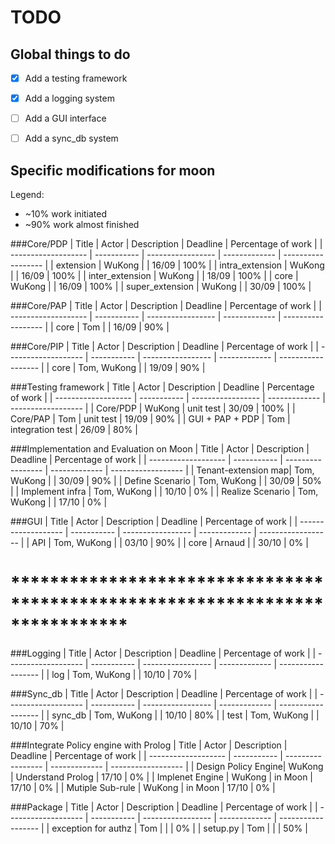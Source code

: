 TODO
====

Global things to do
-------------------
- [x] Add a testing framework
- [x] Add a logging system
- [ ] Add a GUI interface
- [ ] Add a sync_db system



Specific modifications for moon
-------------------------------
Legend:
- ~10% work initiated
- ~90% work almost finished


###Core/PDP
| Title               | Actor       | Description       | Deadline      | Percentage of work |
| ------------------- | ----------- | ----------------- | ------------- | ------------------ |
| extension           | WuKong      |                   | 16/09         | 100%               |
| intra_extension     | WuKong      |                   | 16/09         | 100%               |
| inter_extension     | WuKong      |                   | 18/09         | 100%               |
| core                | WuKong      |                   | 16/09         | 100%               |
| super_extension     | WuKong      |                   | 30/09         | 100%               |


###Core/PAP
| Title               | Actor       | Description       | Deadline      | Percentage of work |
| ------------------- | ----------- | ----------------- | ------------- | ------------------ |
| core                | Tom         |                   | 16/09         | 90%                |


###Core/PIP
| Title               | Actor       | Description       | Deadline      | Percentage of work |
| ------------------- | ----------- | ----------------- | ------------- | ------------------ |
| core                | Tom, WuKong |                   | 19/09         | 90%                |


###Testing framework
| Title               | Actor       | Description       | Deadline      | Percentage of work |
| ------------------- | ----------- | ----------------- | ------------- | ------------------ |
| Core/PDP            | WuKong      | unit test         | 30/09         | 100%               |
| Core/PAP            | Tom         | unit test         | 19/09         | 90%                |
| GUI + PAP + PDP     | Tom         | integration test  | 26/09         | 80%                |


###Implementation and Evaluation on Moon
| Title               | Actor       | Description       | Deadline      | Percentage of work |
| ------------------- | ----------- | ----------------- | ------------- | ------------------ |
| Tenant-extension map| Tom, WuKong |                   | 30/09         |  90%               |
| Define Scenario     | Tom, WuKong |                   | 30/09         |  50%               |
| Implement infra     | Tom, WuKong |                   | 10/10         |  0%                |
| Realize Scenario    | Tom, WuKong |                   | 17/10         |  0%                |


###GUI
| Title               | Actor       | Description       | Deadline      | Percentage of work |
| ------------------- | ----------- | ----------------- | ------------- | ------------------ |
| API                 | Tom, WuKong |                   | 03/10         | 90%                |
| core                | Arnaud      |                   | 30/10         | 0%                 |


# ****************************************************************************
###Logging
| Title               | Actor       | Description       | Deadline      | Percentage of work |
| ------------------- | ----------- | ----------------- | ------------- | ------------------ |
| log                 | Tom, WuKong |                   | 10/10         | 70%                |


###Sync_db
| Title               | Actor       | Description       | Deadline      | Percentage of work |
| ------------------- | ----------- | ----------------- | ------------- | ------------------ |
| sync_db             | Tom, WuKong |                   | 10/10         | 80%                |
| test                | Tom, WuKong |                   | 10/10         | 70%                |


###Integrate Policy engine with Prolog
| Title               | Actor       | Description       | Deadline      | Percentage of work |
| ------------------- | ----------- | ----------------- | ------------- | ------------------ |
| Design Policy Engine| WuKong      | Understand Prolog | 17/10         | 0%                 | 
| Implenet Engine     | WuKong      | in Moon           | 17/10         | 0%                 |
| Mutiple Sub-rule    | WuKong      | in Moon           | 17/10         | 0%                 |


###Package
| Title               | Actor       | Description       | Deadline      | Percentage of work |
| ------------------- | ----------- | ----------------- | ------------- | ------------------ |
| exception for authz | Tom         |                   |               | 0%                 |
| setup.py            | Tom         |                   |               | 50%                |

